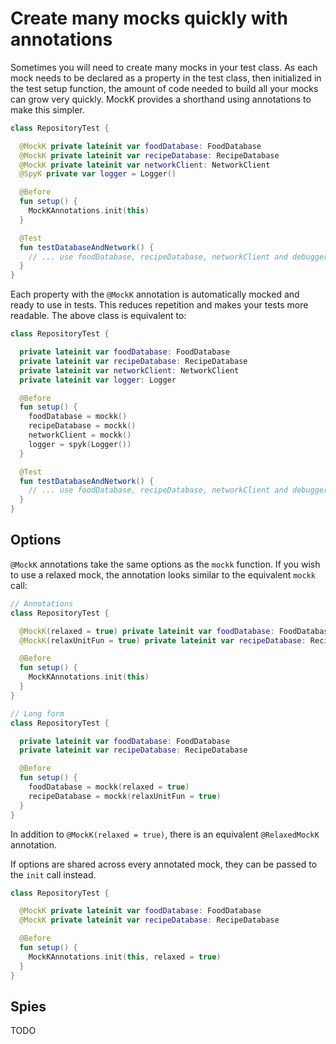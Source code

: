 # Create many mocks quickly with annotations

Sometimes you will need to create many mocks in your test class. As each mock needs to be declared as a property in the test class, then initialized in the test setup function, the amount of code needed to build all your mocks can grow very quickly. MockK provides a shorthand using annotations to make this simpler.

```kotlin
class RepositoryTest {

  @MockK private lateinit var foodDatabase: FoodDatabase
  @MockK private lateinit var recipeDatabase: RecipeDatabase
  @MockK private lateinit var networkClient: NetworkClient
  @SpyK private var logger = Logger()

  @Before
  fun setup() {
    MockKAnnotations.init(this)
  }

  @Test
  fun testDatabaseAndNetwork() {
    // ... use foodDatabase, recipeDatabase, networkClient and debugger
  }
}
```

Each property with the `@MockK` annotation is automatically mocked and ready to use in tests. This reduces repetition and makes your tests more readable. The above class is equivalent to:

```kotlin
class RepositoryTest {

  private lateinit var foodDatabase: FoodDatabase
  private lateinit var recipeDatabase: RecipeDatabase
  private lateinit var networkClient: NetworkClient
  private lateinit var logger: Logger

  @Before
  fun setup() {
    foodDatabase = mockk()
    recipeDatabase = mockk()
    networkClient = mockk()
    logger = spyk(Logger())
  }

  @Test
  fun testDatabaseAndNetwork() {
    // ... use foodDatabase, recipeDatabase, networkClient and debugger
  }
}
```

## Options

`@MockK` annotations take the same options as the `mockk` function. If you wish to use a relaxed mock, the annotation looks similar to the equivalent `mockk` call:

```kotlin
// Annotations
class RepositoryTest {

  @MockK(relaxed = true) private lateinit var foodDatabase: FoodDatabase
  @MockK(relaxUnitFun = true) private lateinit var recipeDatabase: RecipeDatabase

  @Before
  fun setup() {
    MockKAnnotations.init(this)
  }
}
```

```kotlin
// Long form
class RepositoryTest {

  private lateinit var foodDatabase: FoodDatabase
  private lateinit var recipeDatabase: RecipeDatabase

  @Before
  fun setup() {
    foodDatabase = mockk(relaxed = true)
    recipeDatabase = mockk(relaxUnitFun = true)
  }
}
```

In addition to `@MockK(relaxed = true)`, there is an equivalent `@RelaxedMockK` annotation.

If options are shared across every annotated mock, they can be passed to the `init` call instead.

```kotlin
class RepositoryTest {

  @MockK private lateinit var foodDatabase: FoodDatabase
  @MockK private lateinit var recipeDatabase: RecipeDatabase

  @Before
  fun setup() {
    MockKAnnotations.init(this, relaxed = true)
  }
}
```

## Spies

TODO
